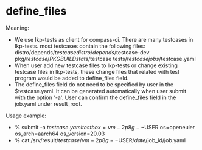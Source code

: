 # define_files

Meaning:
- We use lkp-tests as client for compass-ci. There are many testcases in lkp-tests. most testcases contain the following files:
	distro/depends/$testcase
	distro/depends/$testcase-dev
	pkg/$testcase/PKGBUILD
	stats/$testcase
	tests/$testcase
	jobs/$testcase.yaml
- When user add new testcase files to lkp-tests or change existing testcase files in lkp-tests, these change files that related with test program would be added to define_files field.
- The define_files field do not need to be specified by user in the $testcase.yaml. It can be generated automatically when user submit with the option '-a'. User can confirm the define_files field in the job.yaml under result_root.

Usage example:
- % submit -a $testcase.yaml testbox=vm-2p8g--$USER os=openeuler os_arch=aarch64 os_version=20.03
- % cat /srv/result/$testcase/vm-2p8g--$USER/$date/$job_id/job.yaml
